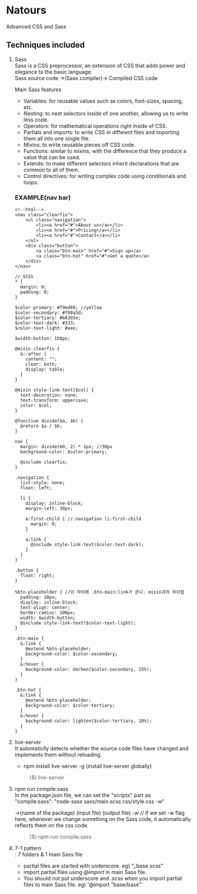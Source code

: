 # Natours
Advanced CSS and Sass

## Techniques included
 
1. Sass  
    Sass is a CSS preprocessor, an extension of CSS that adds power and elegance to the basic language.  
    Sass source code ->(Sass compiler)-> Compiled CSS code
    
    Main Sass features
    * Variables: for reusable values such as colors, font-sizes, spacing, etc.
    * Nesting: to nest selectors inside of one another, allowing us to write less code.
    * Operators: for mathematical operations right inside of CSS.
    * Partials and imports: to write CSS in different files and importing them all into one single file.
    * Mixins: to wirte reusable pieces off CSS code.
    * Functions: similar to mixins, with the difference that they produce a value that can be used.
    * Extends: to make different selectors inherit declarations that are common to all of them.
    * Control directives: for writing complex code using conditionals and loops.
    
    ### EXAMPLE(nav bar)
    ```shell
    <!--html-->
    <nav class="clearfix">
        <ul class="navigation">
            <li><a href="#">About us</a></li>
            <li><a href="#">Pricing</a></li>
            <li><a href="#">Contact</a></li>
        </ul>
        <div class="button">
            <a class="btn-main" href="#">Sign up</a>
            <a class="btn-hot" href="#">Get a quote</a>
        </div>
    </nav>
    ```
    
    
    ```shell
    // SCSS
    * {
      margin: 0;
      padding: 0;
    }

    $color-primary: #f9ed69; //yellow
    $color-secondary: #f08a5d;
    $color-tertiary: #b83b5e;
    $color-text-dark: #333;
    $color-text-light: #eee;

    $width-button: 150px;

    @mixin clearfix {
      &::after {
        content: "";
        clear: both;
        display: table;
      }  
    }

    @mixin style-link-text($col) {
      text-decoration: none;
      text-transform: uppercase;  
      color: $col;
    }

    @function divide($a, $b) {
      @return $a / $b;
    }

    nav {
      margin: divide(60, 2) * 1px; //30px
      background-color: $color-primary;

      @include clearfix;
    }

    .navigation {
      list-style: none;
      float: left;

      li {
        display: inline-block;
        margin-left: 30px;

        &:first-child { //.navigation li:first-child
          margin: 0;
        }

        a:link {
          @include style-link-text($color-text-dark);
        }
      }
    }

    .button {
      float: right;
    }

    %btn-placeholder { //이 자리에 .btn-main:link가 온다. mixin과의 차이점
      padding: 10px;
      display: inline-block;
      text-align: center;
      border-radius: 100px;
      width: $width-button;
      @include style-link-text($color-text-light);
    }

    .btn-main {
      &:link {
        @extend %btn-placeholder;
        background-color: $color-secondary;
      }
      &:hover {
        background-color: darken($color-secondary, 15%);
      }
    }

    .btn-hot {
      &:link {
        @extend %btn-placeholder;
        background-color: $color-tertiary;
      }
      &:hover {
        background-color: lighten($color-tertiary, 10%);
      }
    }
    ```
2. live-server  
    It automaticlly detects whether the source code files have changed and implements them without reloading.
    * npm install live-server -g (install live-server globally)
    >($) live-server  
  
3. npm run compile:sass  
    In the package.json file, we can set the "scripts" part as   
    "compile:sass": "node-sass sass/main.scss css/style.css -w"  
    
    ->(name of the package) (input file) (output file) -w // if we set -w flag here, whenever we change         something on the Sass code, it automatically reflects them on the css code.  
    >($) npm run compile:sass    
  
4. 7-1 pattern  
: 7 folders & 1 main Sass file
    * partial files are started with underscore. eg) "\_base.scss"
    * import partial files using _@import_ in main Sass file.
    * You should not put underscore and .scss when you import partial files to main Sass file. eg) '@import "base/base"' 
